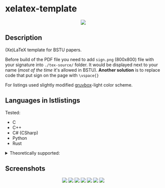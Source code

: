 # xelatex-template
<p align="center">
  <img src="https://raw.githubusercontent.com/Kseen715/imgs/main/favicon.ico" />
</p>

## Description
(Xe)LaTeX template for BSTU papers. 

Before build of the PDF file you need to add `sign.png` (800x800) file with your signature into `./tex-source/` folder. It would be displayed next to your name (*most of the time* it's allowed in BSTU).
**Another solution** is to replace code that put sign on the page with `\vspace{}`

For listings used slightly modified [gruvbox](https://github.com/morhetz/gruvbox)-light color scheme.

## Languages in lstlistings
Tested:
  - C
  - C++
  - C# (CSharp)
  - Python
  - Rust

<details>
<summary>Theoretically supported:</summary>
  - ABAP
  - ACSL
  - Ada
  - Algol
  - Ant
  - Assembler
  - Awk
  - bash
  - Basic
  - Caml
  - CIL
  - Clean
  - Cobol
  - Comal 80
  - csh
  - Delphi
  - Eiffel
  - Elan
  - erlang
  - Euphoria
  - Fortran
  - GCL
  - Cnuplot
  - Haskell
  - HTML
  - IDL
  - inform
  - Java
  - JVMIS
  - ksh
  - Lingo
  - Lisp
  - Logo
  - make
  - Mathematica
  - Matlab
  - Mercury
  - MetaPost
  - Miranda
  - Mizar
  - ML
  - Modula-2
  - MuPAD
  - NASTRAN
  - Oberon-2
  - OCL
  - Octave
  - Oz
  - Pascal
  - Perl
  - PHP
  - Pl/I
  - Plasm
  - PostScript
  - POV
  - Prolog
  - Promela
  - PSTricks
  - Python
  - R
  - Reduce
  - Rexx
  - RSL
  - Ruby
  - S
  - SAS
  - Scilab
  - sh
  - SHWLXL
  - Simula
  - SPARQL
  - SQL
  - tcl
  - TeX
  - VBScript
  - Verilog
  - VHDL
  - VRML
  - XML
  - XSLT
</details>

## Screenshots
<p align="center">
  <img src="https://raw.githubusercontent.com/Kseen715/imgs/main/xelatex-template-1.png" />
  <img src="https://raw.githubusercontent.com/Kseen715/imgs/main/xelatex-template-2.png" />
  <img src="https://raw.githubusercontent.com/Kseen715/imgs/main/xelatex-template-3.png" />
  <img src="https://raw.githubusercontent.com/Kseen715/imgs/main/xelatex-template-4.png" />
  <img src="https://raw.githubusercontent.com/Kseen715/imgs/main/xelatex-template-5.png" />
  <img src="https://raw.githubusercontent.com/Kseen715/imgs/main/xelatex-template-6.png" />
  <img src="https://raw.githubusercontent.com/Kseen715/imgs/main/xelatex-template-7.png" />
</p>
